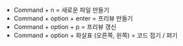 - Command + n = 새로운 파일 만들기
- Command + option + enter = 프리뷰 만들기
- Command + option + p = 프리뷰 갱신
- Command + option + 화살표 (오른쪽, 왼쪽) = 코드 접기 / 펴기